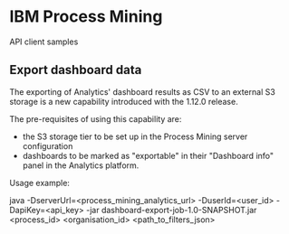 # IBM Process Mining
API client samples

## Export dashboard data

The exporting of Analytics' dashboard results as CSV to an external S3 storage is a new capability introduced with the 1.12.0 release.

The pre-requisites of using this capability are:
- the S3 storage tier to be set up in the Process Mining server configuration
- dashboards to be marked as "exportable" in their "Dashboard info" panel in the Analytics platform.

Usage example:

java -DserverUrl=<process_mining_analytics_url> -DuserId=<user_id> -DapiKey=<api_key> -jar dashboard-export-job-1.0-SNAPSHOT.jar <process_id> <organisation_id> <path_to_filters_json>
